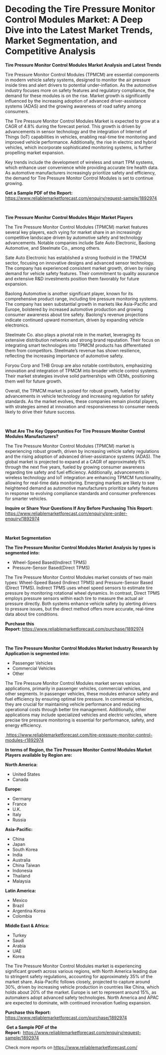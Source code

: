<p><h1>Decoding the Tire Pressure Monitor Control Modules Market: A Deep Dive into the Latest Market Trends, Market Segmentation, and Competitive Analysis</h1></p><p><strong>Tire Pressure Monitor Control Modules Market Analysis and Latest Trends</strong></p>
<p><p>Tire Pressure Monitor Control Modules (TPMCM) are essential components in modern vehicle safety systems, designed to monitor the air pressure inside tires and alert drivers to potential under-inflation. As the automotive industry focuses more on safety features and regulatory compliance, the demand for these modules is on the rise. Market growth is significantly influenced by the increasing adoption of advanced driver-assistance systems (ADAS) and the growing awareness of road safety among consumers.</p><p>The Tire Pressure Monitor Control Modules Market is expected to grow at a CAGR of 4.8% during the forecast period. This growth is driven by advancements in sensor technology and the integration of Internet of Things (IoT) capabilities in vehicles, enabling real-time tire monitoring and improved vehicle performance. Additionally, the rise in electric and hybrid vehicles, which incorporate sophisticated monitoring systems, is further propelling market expansion. </p><p>Key trends include the development of wireless and smart TPM systems, which enhance user convenience while providing accurate tire health data. As automotive manufacturers increasingly prioritize safety and efficiency, the demand for Tire Pressure Monitor Control Modules is set to continue growing.</p></p>
<p><strong>Get a Sample PDF of the Report:&nbsp;</strong> <a href="https://www.reliablemarketforecast.com/enquiry/request-sample/1892974?utm_campaign=2288&utm_medium=2&utm_source=Github&utm_content=ia&utm_term=28032025&utm_id=tire-pressure-monitor-control-modules">https://www.reliablemarketforecast.com/enquiry/request-sample/1892974</a></p>
<p>&nbsp;</p>
<p><strong>Tire Pressure Monitor Control Modules Major Market Players</strong></p>
<p><p>The Tire Pressure Monitor Control Modules (TPMCM) market features several key players, each vying for market share in an increasingly competitive landscape driven by automotive safety and technology advancements. Notable companies include Sate Auto Electronic, Baolong Automotive, and Steelmate Co., among others.</p><p>Sate Auto Electronic has established a strong foothold in the TPMCM sector, focusing on innovative designs and advanced sensor technology. The company has experienced consistent market growth, driven by rising demand for vehicle safety features. Their commitment to quality assurance and extensive R&D investments position them favorably for future expansion.</p><p>Baolong Automotive is another significant player, known for its comprehensive product range, including tire pressure monitoring systems. The company has seen substantial growth in markets like Asia-Pacific and Europe, bolstered by increased automotive production and growing consumer awareness about tire safety. Baolong's revenue projections indicate continued upward momentum, driven by expanding vehicle electronics.</p><p>Steelmate Co. also plays a pivotal role in the market, leveraging its extensive distribution networks and strong brand reputation. Their focus on integrating smart technologies into TPMCM products has differentiated them from competitors. Steelmate’s revenue has shown resilience, reflecting the increasing importance of automotive safety.</p><p>Foryou Corp and THB Group are also notable contributors, emphasizing innovation and integration of TPMCM into broader vehicle control systems. Their market strategies involve solid partnerships with OEMs, positioning them well for future growth.</p><p>Overall, the TPMCM market is poised for robust growth, fueled by advancements in vehicle technology and increasing regulation for safety standards. As the market evolves, these companies remain pivotal players, with strategies aimed at innovation and responsiveness to consumer needs likely to drive their future success.</p></p>
<p>&nbsp;</p>
<p><strong>What Are The Key Opportunities For Tire Pressure Monitor Control Modules Manufacturers?</strong></p>
<p><p>The Tire Pressure Monitor Control Modules (TPMCM) market is experiencing robust growth, driven by increasing vehicle safety regulations and the rising adoption of advanced driver-assistance systems (ADAS). The global market is projected to expand at a CAGR of approximately 6% through the next five years, fueled by growing consumer awareness regarding tire safety and fuel efficiency. Additionally, advancements in wireless technology and IoT integration are enhancing TPMCM functionality, allowing for real-time data monitoring. Emerging markets are likely to see heightened demand as automotive manufacturers prioritize safety features in response to evolving compliance standards and consumer preferences for smarter vehicles.</p></p>
<p><strong>Inquire or Share Your Questions If Any Before Purchasing This Report:</strong> <a href="https://www.reliablemarketforecast.com/enquiry/pre-order-enquiry/1892974?utm_campaign=2288&utm_medium=2&utm_source=Github&utm_content=ia&utm_term=28032025&utm_id=tire-pressure-monitor-control-modules">https://www.reliablemarketforecast.com/enquiry/pre-order-enquiry/1892974</a></p>
<p>&nbsp;</p>
<p><strong>Market Segmentation</strong></p>
<p><strong>The Tire Pressure Monitor Control Modules Market Analysis by types is segmented into:</strong></p>
<p><ul><li>Wheel-Speed Based(Indirect TPMS)</li><li>Pressure-Sensor Based(Direct TPMS)</li></ul></p>
<p><p>The Tire Pressure Monitor Control Modules market consists of two main types: Wheel-Speed Based (Indirect TPMS) and Pressure-Sensor Based (Direct TPMS). Indirect TPMS uses wheel speed sensors to estimate tire pressure by monitoring rotational wheel dynamics. In contrast, Direct TPMS employs pressure sensors within each tire to measure the actual air pressure directly. Both systems enhance vehicle safety by alerting drivers to pressure issues, but the direct method offers more accurate, real-time data about tire conditions.</p></p>
<p><strong>Purchase this Report:&nbsp;</strong><a href="https://www.reliablemarketforecast.com/purchase/1892974?utm_campaign=2288&utm_medium=2&utm_source=Github&utm_content=ia&utm_term=28032025&utm_id=tire-pressure-monitor-control-modules">https://www.reliablemarketforecast.com/purchase/1892974</a></p>
<p>&nbsp;</p>
<p><strong>The Tire Pressure Monitor Control Modules Market Industry Research by Application is segmented into:</strong></p>
<p><ul><li>Passenger Vehicles</li><li>Commercial Vehicles</li><li>Other</li></ul></p>
<p><p>The Tire Pressure Monitor Control Modules market serves various applications, primarily in passenger vehicles, commercial vehicles, and other segments. In passenger vehicles, these modules enhance safety and fuel efficiency by ensuring optimal tire pressure. In commercial vehicles, they are crucial for maintaining vehicle performance and reducing operational costs through better tire management. Additionally, other applications may include specialized vehicles and electric vehicles, where precise tire pressure monitoring is essential for performance, safety, and energy efficiency.</p></p>
<p><a href="https://www.reliablemarketforecast.com/tire-pressure-monitor-control-modules-r1892974?utm_campaign=2288&utm_medium=2&utm_source=Github&utm_content=ia&utm_term=28032025&utm_id=tire-pressure-monitor-control-modules">&nbsp;https://www.reliablemarketforecast.com/tire-pressure-monitor-control-modules-r1892974</a></p>
<p><strong>In terms of Region, the Tire Pressure Monitor Control Modules Market Players available by Region are:</strong></p>
<p>
    <p> <strong> North America: </strong>
        <ul>
            <li>United States</li>
            <li>Canada</li>
        </ul>
        </p> 
    <p> <strong> Europe: </strong>
        <ul>
            <li>Germany</li>
            <li>France</li>
            <li>U.K.</li>
            <li>Italy</li>
            <li>Russia</li>
        </ul>
        </p> 
    <p> <strong> Asia-Pacific: </strong>
        <ul>
            <li>China</li>
            <li>Japan</li>
            <li>South Korea</li>
            <li>India</li>
            <li>Australia</li>
            <li>China Taiwan</li>
            <li>Indonesia</li>
            <li>Thailand</li>
            <li>Malaysia</li>
        </ul>
        </p> 
    <p> <strong> Latin America: </strong>
        <ul>
            <li>Mexico</li>
            <li>Brazil</li>
            <li>Argentina Korea</li>
            <li>Colombia</li>
        </ul>
        </p> 
    <p> <strong> Middle East & Africa: </strong>
        <ul>
            <li>Turkey</li>
            <li>Saudi</li>
            <li>Arabia</li>
            <li>UAE</li>
            <li>Korea</li>
        </ul>
    </p>
    </p>
<p><p>The Tire Pressure Monitor Control Modules market is experiencing significant growth across various regions, with North America leading due to stringent safety regulations, accounting for approximately 35% of the market share. Asia-Pacific follows closely, projected to capture around 30%, driven by increasing vehicle production in countries like China, which holds about 20% of the market. Europe is set to represent around 15%, as automakers adopt advanced safety technologies. North America and APAC are expected to dominate, with continued innovation fueling expansion.</p></p>
<p><strong>Purchase this Report: </strong><a href="https://www.reliablemarketforecast.com/purchase/1892974?utm_campaign=2288&utm_medium=2&utm_source=Github&utm_content=ia&utm_term=28032025&utm_id=tire-pressure-monitor-control-modules">https://www.reliablemarketforecast.com/purchase/1892974</a></p>
<p>&nbsp;<strong>Get a Sample PDF of the Report:&nbsp;&nbsp;</strong><a href="https://www.reliablemarketforecast.com/enquiry/request-sample/1892974?utm_campaign=2288&utm_medium=2&utm_source=Github&utm_content=ia&utm_term=28032025&utm_id=tire-pressure-monitor-control-modules">https://www.reliablemarketforecast.com/enquiry/request-sample/1892974</a></p>
<p><strong></strong></p>
<p>Check more reports on <a href="https://www.reliablemarketforecast.com/?utm_campaign=2288&utm_medium=2&utm_source=Github&utm_content=ia&utm_term=28032025&utm_id=tire-pressure-monitor-control-modules">https://www.reliablemarketforecast.com/</a></p>